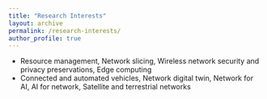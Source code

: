 ```yaml
---
title: "Research Interests"
layout: archive
permalink: /research-interests/
author_profile: true
---
```


* Resource management, Network slicing, Wireless network security and privacy preservations, Edge computing
* Connected and automated vehicles, Network digital twin, Network for AI, AI for network, Satellite and terrestrial networks